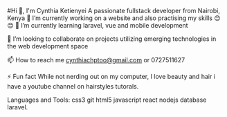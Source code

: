 #Hi 👋, I'm Cynthia Ketienyei
A passionate fullstack developer from Nairobi, Kenya
🔭 I’m currently working on a website and also practising my skills
😊😊
🌱 I’m currently learning laravel, vue and mobile development

👯 I’m looking to collaborate on projects utilizing emerging technologies in the web development space

📫 How to reach me cynthiachptoo@gmail.com or 0727511627

⚡ Fun fact While not nerding out on my computer, I love beauty and hair i have a youtube channel on hairstyles tutorals.

Languages and Tools:
css3 git html5 javascript react nodejs database laravel.


